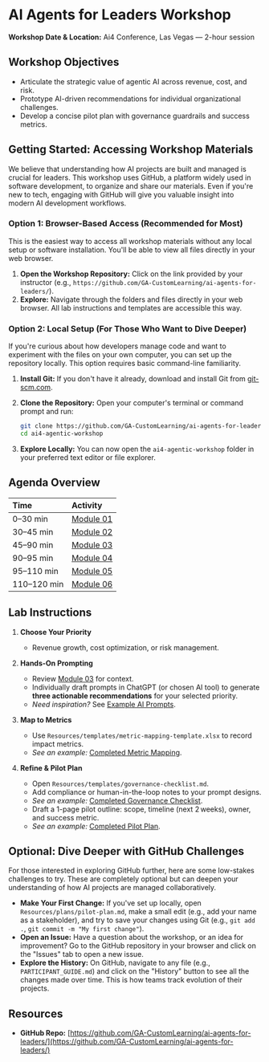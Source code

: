 # AI Agents for Leaders Workshop

**Workshop Date & Location:** Ai4 Conference, Las Vegas — 2-hour session

## Workshop Objectives

*   Articulate the strategic value of agentic AI across revenue, cost, and risk.
*   Prototype AI-driven recommendations for individual organizational challenges.
*   Develop a concise pilot plan with governance guardrails and success metrics.

## Getting Started: Accessing Workshop Materials

We believe that understanding how AI projects are built and managed is crucial for leaders. This workshop uses GitHub, a platform widely used in software development, to organize and share our materials. Even if you're new to tech, engaging with GitHub will give you valuable insight into modern AI development workflows.

### Option 1: Browser-Based Access (Recommended for Most)

This is the easiest way to access all workshop materials without any local setup or software installation. You'll be able to view all files directly in your web browser.

1.  **Open the Workshop Repository:** Click on the link provided by your instructor (e.g., `https://github.com/GA-CustomLearning/ai-agents-for-leaders/`).
2.  **Explore:** Navigate through the folders and files directly in your web browser. All lab instructions and templates are accessible this way.

### Option 2: Local Setup (For Those Who Want to Dive Deeper)

If you're curious about how developers manage code and want to experiment with the files on your own computer, you can set up the repository locally. This option requires basic command-line familiarity.

1.  **Install Git:** If you don't have it already, download and install Git from [git-scm.com](https://git-scm.com/downloads).
2.  **Clone the Repository:** Open your computer's terminal or command prompt and run:

    ```bash
    git clone https://github.com/GA-CustomLearning/ai-agents-for-leaders/
    cd ai4-agentic-workshop
    ```
3.  **Explore Locally:** You can now open the `ai4-agentic-workshop` folder in your preferred text editor or file explorer.

## Agenda Overview

| Time        | Activity                       |
| :---------- | :----------------------------- |
| 0–30 min    | [Module 01](Module/01.md)  |
| 30–45 min   | [Module 02](Module/02.md)     |
| 45–90 min   | [Module 03](Module/03.md) |
| 90–95 min   | [Module 04](Module/04.md)               |
| 95–110 min  | [Module 05](Module/05.md)       |
| 110–120 min | [Module 06](Module/06.md)          |

## Lab Instructions

1.  **Choose Your Priority**
    *   Revenue growth, cost optimization, or risk management.

2.  **Hands-On Prompting**
    *   Review [Module 03](Module/03.md) for context.
    *   Individually draft prompts in ChatGPT (or chosen AI tool) to generate **three actionable recommendations** for your selected priority.
    *   *Need inspiration?* See [Example AI Prompts](Resources/prompts/example-prompts.md).

3.  **Map to Metrics**
    *   Use `Resources/templates/metric-mapping-template.xlsx` to record impact metrics.
    *   *See an example:* [Completed Metric Mapping](Resources/templates/metric-mapping-example.md).

4.  **Refine & Pilot Plan**
    *   Open `Resources/templates/governance-checklist.md`.
    *   Add compliance or human-in-the-loop notes to your prompt designs.
    *   *See an example:* [Completed Governance Checklist](Resources/templates/governance-checklist-example.md).
    *   Draft a 1-page pilot outline: scope, timeline (next 2 weeks), owner, and success metric.
    *   *See an example:* [Completed Pilot Plan](Resources/plans/pilot-plan-example.md).

## Optional: Dive Deeper with GitHub Challenges

For those interested in exploring GitHub further, here are some low-stakes challenges to try. These are completely optional but can deepen your understanding of how AI projects are managed collaboratively.

*   **Make Your First Change:** If you've set up locally, open `Resources/plans/pilot-plan.md`, make a small edit (e.g., add your name as a stakeholder), and try to save your changes using Git (e.g., `git add .`, `git commit -m "My first change"`).
*   **Open an Issue:** Have a question about the workshop, or an idea for improvement? Go to the GitHub repository in your browser and click on the "Issues" tab to open a new issue.
*   **Explore the History:** On GitHub, navigate to any file (e.g., `PARTICIPANT_GUIDE.md`) and click on the "History" button to see all the changes made over time. This is how teams track evolution of their projects.

## Resources

*   **GitHub Repo:** [https://github.com/GA-CustomLearning/ai-agents-for-leaders/](https://github.com/GA-CustomLearning/ai-agents-for-leaders/)
